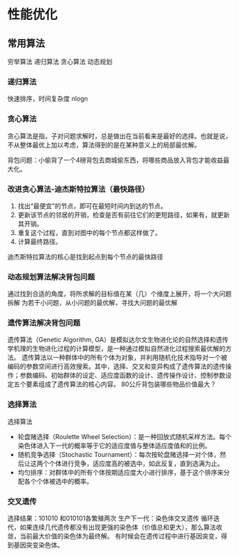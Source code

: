 # 性能优化

## 常用算法

穷举算法
递归算法
贪心算法
动态规划

### 递归算法

快速排序，时间复杂度 nlogn

### 贪心算法

贪心算法是指，子对问题求解时，总是做出在当前看来是最好的选择。也就是说，不从整体最优上加以考虑，算法得到的是在某种意义上的局部最优解。

背包问题：小偷背了一个4磅背包去商城偷东西，将哪些商品放入背包才能收益最大化。

### 改进贪心算法-迪杰斯特拉算法（最快路径）

1. 找出“最便宜”的节点，即可在最短时间内到达的节点。
2. 更新该节点的邻居的开销，检查是否有前往它们的更短路径，如果有，就更新其开销。
3. 重复这个过程，直到对图中的每个节点都这样做了。
4. 计算最终路径。

迪杰斯特拉算法的核心是找到起点到每个节点的最快路径

### 动态规划算法解决背包问题

通过找到合适的角度，将所求解的目标值在某（几）个维度上展开，将一个大问题拆解
为若干小问题，从小问题的最优解，寻找大问题的最优解

### 遗传算法解决背包问题

遗传算法（Genetic Algorithm, GA）是模拟达尔文生物进化论的自然选择和遗传学机理的生物进化过程的计算模型，是一种通过模拟自然进化过程搜索最优解的方法。
遗传算法以一种群体中的所有个体为对象，并利用随机化技术指导对一个被编码的参数空间进行高效搜索。其中，选择、交叉和变异构成了遗传算法的遗传操作；参数编码、初始群体的设定、适应度函数的设计、遗传操作设计、控制参数设定五个要素组成了遗传算法的核心内容。
80公斤背包装哪些物品价值最大？

### 选择算法

选择算法
- 轮盘赌选择（Roulette Wheel Selection）：是一种回放式随机采样方法。每个染色体进入下一代的概率等于它的适应度值与整体适应度值和的比例。
- 随机竞争选择（Stochastic Tournament）：每次按轮盘赌选择一对个体，然后让这两个个体进行竞争，适应度高的被选中，如此反复，直到选满为止。
- 均匀排序：对群体中的所有个体按期适应度大小进行排序，基于这个排序来分配各个个体被选中的概率。

### 交叉遗传

选择结果：101010 和010101各繁殖两次
生产下一代：染色体交叉遗传
循环迭代，如果连续几代遗传都没有出现更强的染色体（价值总和更大），那么算法收敛，当前最大价值的染色体为最终解。
有时候会在遗传过程中进行基因突变，得到基因突变染色体。

